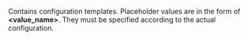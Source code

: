 Contains configuration templates. Placeholder values are in the form of **<value_name>**. They must be specified according to the actual configuration.
